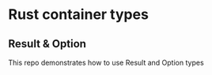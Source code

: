 # Rust container types

## Result & Option

This repo demonstrates how to use Result and Option types